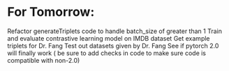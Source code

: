 # For Tomorrow:
Refactor generateTriplets code to handle batch_size of greater than 1
Train and evaluate contrastive learning model on IMDB dataset
Get example triplets for Dr. Fang
Test out datasets given by Dr. Fang
See if pytorch 2.0 will finally work ( be sure to add checks in code to make sure code is compatible with non-2.0)